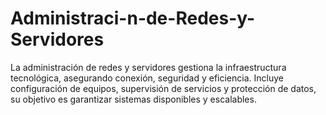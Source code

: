 # Administraci-n-de-Redes-y-Servidores
La administración de redes y servidores gestiona la infraestructura tecnológica, asegurando conexión, seguridad y eficiencia. Incluye configuración de equipos, supervisión de servicios y protección de datos, su objetivo es garantizar sistemas disponibles y escalables.
